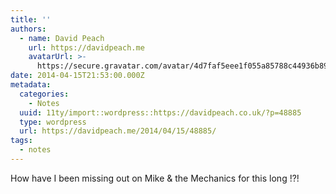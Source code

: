 ```yaml
---
title: ''
authors:
  - name: David Peach
    url: https://davidpeach.me
    avatarUrl: >-
      https://secure.gravatar.com/avatar/4d7faf5eee1f055a85788c44936b8995eaab6dfb004e7854ec747ccb272e91ee?s=96&d=mm&r=g
date: 2014-04-15T21:53:00.000Z
metadata:
  categories:
    - Notes
  uuid: 11ty/import::wordpress::https://davidpeach.co.uk/?p=48885
  type: wordpress
  url: https://davidpeach.me/2014/04/15/48885/
tags:
  - notes
---
```

How have I been missing out on Mike & the Mechanics for this long !?!